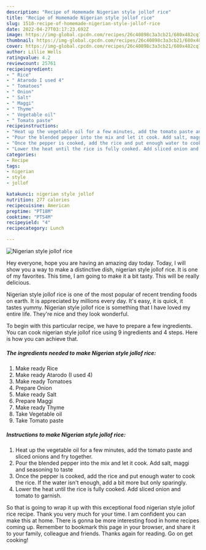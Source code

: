 ```yaml
---
description: "Recipe of Homemade Nigerian style jollof rice"
title: "Recipe of Homemade Nigerian style jollof rice"
slug: 1510-recipe-of-homemade-nigerian-style-jollof-rice
date: 2022-04-27T03:17:23.692Z
image: https://img-global.cpcdn.com/recipes/26c40898c3a3cb21/680x482cq70/nigerian-style-jollof-rice-recipe-main-photo.jpg
thumbnail: https://img-global.cpcdn.com/recipes/26c40898c3a3cb21/680x482cq70/nigerian-style-jollof-rice-recipe-main-photo.jpg
cover: https://img-global.cpcdn.com/recipes/26c40898c3a3cb21/680x482cq70/nigerian-style-jollof-rice-recipe-main-photo.jpg
author: Lillie Wells
ratingvalue: 4.2
reviewcount: 25761
recipeingredient:
- " Rice"
- " Atarodo I used 4"
- " Tomatoes"
- " Onion"
- " Salt"
- " Maggi"
- " Thyme"
- " Vegetable oil"
- " Tomato paste"
recipeinstructions:
- "Heat up the vegetable oil for a few minutes, add the tomato paste and sliced onions and fry together."
- "Pour the blended pepper into the mix and let it cook. Add salt, maggi and seasoning to taste"
- "Once the pepper is cooked, add the rice and put enough water to cook the rice. If the water isn&#39;t enough, add a bit more but only sparingly."
- "Lower the heat until the rice is fully cooked. Add sliced onion and tomato to garnish."
categories:
- Recipe
tags:
- nigerian
- style
- jollof

katakunci: nigerian style jollof 
nutrition: 277 calories
recipecuisine: American
preptime: "PT18M"
cooktime: "PT54M"
recipeyield: "4"
recipecategory: Lunch

---
```



![Nigerian style jollof rice](https://img-global.cpcdn.com/recipes/26c40898c3a3cb21/680x482cq70/nigerian-style-jollof-rice-recipe-main-photo.jpg)

Hey everyone, hope you are having an amazing day today. Today, I will show you a way to make a distinctive dish, nigerian style jollof rice. It is one of my favorites. This time, I am going to make it a bit tasty. This will be really delicious.

Nigerian style jollof rice is one of the most popular of recent trending foods on earth. It is appreciated by millions every day. It's easy, it is quick, it tastes yummy. Nigerian style jollof rice is something that I have loved my entire life. They're nice and they look wonderful.




To begin with this particular recipe, we have to prepare a few ingredients. You can cook nigerian style jollof rice using 9 ingredients and 4 steps. Here is how you can achieve that.

<!--inarticleads1-->

##### The ingredients needed to make Nigerian style jollof rice:

1. Make ready  Rice
1. Make ready  Atarodo (I used 4)
1. Make ready  Tomatoes
1. Prepare  Onion
1. Make ready  Salt
1. Prepare  Maggi
1. Make ready  Thyme
1. Take  Vegetable oil
1. Take  Tomato paste




<!--inarticleads2-->

##### Instructions to make Nigerian style jollof rice:

1. Heat up the vegetable oil for a few minutes, add the tomato paste and sliced onions and fry together.
1. Pour the blended pepper into the mix and let it cook. Add salt, maggi and seasoning to taste
1. Once the pepper is cooked, add the rice and put enough water to cook the rice. If the water isn&#39;t enough, add a bit more but only sparingly.
1. Lower the heat until the rice is fully cooked. Add sliced onion and tomato to garnish.




So that is going to wrap it up with this exceptional food nigerian style jollof rice recipe. Thank you very much for your time. I am confident you can make this at home. There is gonna be more interesting food in home recipes coming up. Remember to bookmark this page in your browser, and share it to your family, colleague and friends. Thanks again for reading. Go on get cooking!
